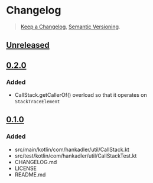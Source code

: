 # Changelog
> [Keep a Changelog](https://keepachangelog.com/en/1.0.0/),
> [Semantic Versioning](https://semver.org/spec/v2.0.0.html).

## [Unreleased]

## [0.2.0]
### Added
 - CallStack.getCallerOf() overload so that it operates on `StackTraceElement`

## [0.1.0]
### Added
 - src/main/kotlin/com/hankadler/util/CallStack.kt
 - src/test/kotlin/com/hankadler/util/CallStackTest.kt
 - CHANGELOG.md
 - LICENSE
 - README.md

[Unreleased]: https://github.com/hankadler/kotlin-util-callstack/compare/v0.2.0...HEAD
[0.2.0]: https://github.com/hankadler/kotlin-util-callstack/compare/v0.1.0...v0.2.0
[0.1.0]: https://github.com/hankadler/kotlin-util-callstack/releases/tag/v0.1.0
